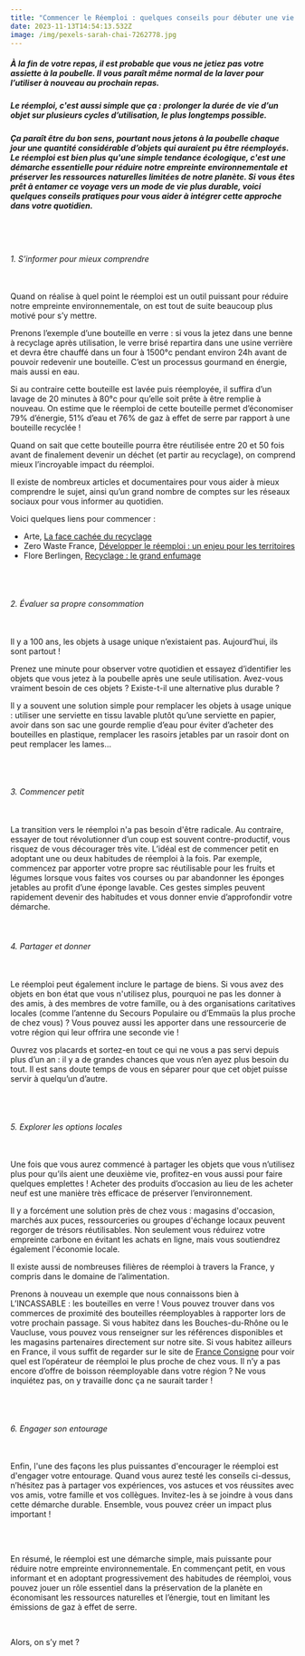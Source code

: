```yaml
---
title: "Commencer le Réemploi : quelques conseils pour débuter une vie plus durable"
date: 2023-11-13T14:54:13.532Z
image: /img/pexels-sarah-chai-7262778.jpg
---
```


##### À la fin de votre repas, il est probable que vous ne jetiez pas votre assiette à la poubelle. Il vous paraît même normal de la laver pour l’utiliser à nouveau au prochain repas.

##### Le réemploi, c'est aussi simple que ça : prolonger la durée de vie d’un objet sur plusieurs cycles d’utilisation, le plus longtemps possible.

##### Ça paraît être du bon sens, pourtant nous jetons à la poubelle chaque jour une quantité considérable d’objets qui auraient pu être réemployés. Le réemploi est bien plus qu'une simple tendance écologique, c'est une démarche essentielle pour réduire notre empreinte environnementale et préserver les ressources naturelles limitées de notre planète. Si vous êtes prêt à entamer ce voyage vers un mode de vie plus durable, voici quelques conseils pratiques pour vous aider à intégrer cette approche dans votre quotidien.

<br/>
<br/>

###### 1. S’informer pour mieux comprendre

<br/>
Quand on réalise à quel point le réemploi est un outil puissant pour réduire notre empreinte environnementale, on est tout de suite beaucoup plus motivé pour s’y mettre.

Prenons l’exemple d’une bouteille en verre : si vous la jetez dans une benne à recyclage après utilisation, le verre brisé repartira dans une usine verrière et devra être chauffé dans un four à 1500°c pendant environ 24h avant de pouvoir redevenir une bouteille. C’est un processus gourmand en énergie, mais aussi en eau.

Si au contraire cette bouteille est lavée puis réemployée, il suffira d’un lavage de 20 minutes à 80°c pour qu’elle soit prête à être remplie à nouveau. On estime que le réemploi de cette bouteille permet d’économiser 79% d’énergie, 51% d’eau et 76% de gaz à effet de serre par rapport à une bouteille recyclée !

Quand on sait que cette bouteille pourra être réutilisée entre 20 et 50 fois avant de finalement devenir un déchet (et partir au recyclage), on comprend mieux l’incroyable impact du réemploi.

Il existe de nombreux articles et documentaires pour vous aider à mieux comprendre le sujet, ainsi qu’un grand nombre de comptes sur les réseaux sociaux pour vous informer au quotidien.

Voici quelques liens pour commencer :

- Arte, [La face cachée du recyclage](https://www.arte.tv/fr/videos/097885-013-A/la-face-cachee-du-recyclage/)
- Zero Waste France, [Développer le réemploi : un enjeu pour les territoires](https://www.zerowastefrance.org/developper-reemploi-enjeu-territoires/)
- Flore Berlingen, [Recyclage : le grand enfumage](https://www.google.com/search?sca_esv=569101513&sxsrf=AM9HkKmZDBPXL5SVzLl1NLWktgh12OUtfQ:1695893925932&q=Recyclage+:+le+grand+enfumage:+Comment+l%27%C3%A9conomie+circulaire+est+devenue+l%27alibi+du+jetable&sa=X&lei=pUkVZcakOIuokdUP9feiuAQ&si=ALGXSlb2cRO0CcHUB7tQIrP1InGxcY_JwTyGQ76Rt02desOagtY874YfB0ROJg0LPHkiAa2XfqHFIeUUBHPq5z1KC40P8aOS87-Mn_R8CfCWhdGrvobqWJodevz0bwe1cEEOOke8fwKz4rBG29DA74hXvbSN6GhnWvEuTTu8hpehbtN2SDPzvIgWogRe_6Vu0Fo4kZWNzwruxFzei_X0eQuzaofofOkjpQrL-uXlwJUp3dllmbLwn6lwlb-WzvbyFolLGucuFP-0Cu5x0J9B30_4NoYmTIzuT3hZ4ba9vhKT-reyH6Gq-vWhKtqoBdVVPREMqSzeVaa1Dr9uQFGZF-7rplx19K2jsro1fjD_hNHKWe8h_az4_yP88-EQT-TIpAsSQG4Q7mJ_4dtgkAF0JkcwbEH9IC5bckhOwSCIr01osBTJIcckwcUF79sqC20CnKK31NZspw5x7oamqJhtwnFjKwcAwnF7s8bNfLvl7Pq8vsXxqfLyvL1qyrEun0RKrOvLjIR8EcuZrplusvUKOQEO39219HnxdrjZGG4UfvtuvbeNheCbCs_Kq-H-QEuHEDg08E3Z7dykKdPmSgOEhyK3mtb8ejapsOOC_cULlIho6vi2mXQ8816OCd_Ys3tfTDC9X3AZ9LljD7_aoSHVCsMukuXH6mmWKm16rIX0pkQVHYbFe6RNmTfvW8cEtT0AFJ0Yf0ik838dNnMEYw38MZOvrxKchQpat9Ny54xZvAwkE5uPowSLEEy4LSkjXfYQxC_WIXDqiGzMmfEHyhpvCvwikCKrtMzkr2Wv5O-OFalu8OA3YOaj7nsq9LopEOzMVOyNElu5hbvdJeSLCjtMZ5_p-qxfBAcoc19AXy5CLaOFCH3Hu8UHrcczYwE8gvEwIAVa0_eCyK5xLrN-6Oa2xVIluQIoqV9Em1Go3DMAY9b1FYNORs-tCjiypxUJnnfXklZ_sCilQUZQHEkeN9YASwcsZ01dOiUGJr4t_oh6QblzAlTENLlDjnsz5RYs0VWGdnCsi3LSST6hB64GdQQ-VrRSvqp03X-x5RWOUVcY81fVvXSXU-D40ec-ord9OhOT-vG2Z0l5LbgmH6VECLMzaqfHVR1OTcbQmUfCfafiTAXfcfo4aAQ1XfxFFjFzou0cotGKexY0PVcGifiPkGI8JKEFH7aqCDGKFtIcOV1Q6UN7iy_8FGCyD7gsTFxk28raKjiCsNVboml6fu3yU5T9D11U_12APAfh97ZS0wKwb5Dufh2fgf6gUjlYIo6V6rPnm1qjvdfxMBAhbflhx3YhhDfzQ0yKS7JWTi4VzbveMuHgK3cGN8ZCuH7PvT7ljxMj5MatZ5baLoooqvFhaUdz0FMvFMrzMXj2MuOuxCeDS-NhxiInRsrX0QGjGQnIEW-BBB-4T630xdRuQPhAQo4GzvdqhMkb4ko-HD3SJCxX30THhS_vo6kZp6dLYoPqQ2uWy3h4PznAcIndCzX3wSx1BBGmEUgBAW16EhG4DY62dNXQQ3xjs8dyHEIhRN8To5nArZ9ltt9XjcjJUjen4cGa-IwD4blgEnCoT9yqHUWbo_nktCqYAAjwgZKuxsYBx-Ii8fKz8obhKnAkfPPzZSi9RG1bu5d-gCaxgSTnrKOqtHAc4LoYAm-IQGYm7UmlzjtGMmDuWPN3l98vO-8gFuouFXNJRcUCjVu5yhLHTpblxdPin3FJ6tbyVVKCpTgydpyChuN7VmOZJAqB9MsCdRPzJhNzrj-QJ33rwZtmAfsPPniRWA87wYOIPwwYDMSj9p82Ob_O1Z0n6a9LGJsUdeR9w9d4c9vGZRm1HS21fxMdV1PIz_tXL5)

<br/>
<br/>

###### 2. Évaluer sa propre consommation

<br/>
Il y a 100 ans, les objets à usage unique n’existaient pas. Aujourd’hui, ils sont partout !

Prenez une minute pour observer votre quotidien et essayez d’identifier les objets que vous jetez à la poubelle après une seule utilisation. Avez-vous vraiment besoin de ces objets ? Existe-t-il une alternative plus durable ?

Il y a souvent une solution simple pour remplacer les objets à usage unique : utiliser une serviette en tissu lavable plutôt qu’une serviette en papier, avoir dans son sac une gourde remplie d’eau pour éviter d’acheter des bouteilles en plastique, remplacer les rasoirs jetables par un rasoir dont on peut remplacer les lames…

<br/>
<br/>

###### 3. Commencer petit

<br/>
La transition vers le réemploi n'a pas besoin d'être radicale. Au contraire, essayer de tout révolutionner d’un coup est souvent contre-productif, vous risquez de vous décourager très vite. L’idéal est de commencer petit en adoptant une ou deux habitudes de réemploi à la fois. Par exemple, commencez par apporter votre propre sac réutilisable pour les fruits et légumes lorsque vous faites vos courses ou par abandonner les éponges jetables au profit d’une éponge lavable. Ces gestes simples peuvent rapidement devenir des habitudes et vous donner envie d’approfondir votre démarche. 
<br/>
<br/>
<br/>

###### 4. Partager et donner

<br/>
Le réemploi peut également inclure le partage de biens. Si vous avez des objets en bon état que vous n'utilisez plus, pourquoi ne pas les donner à des amis, à des membres de votre famille, ou à des organisations caritatives locales (comme l’antenne du Secours Populaire ou d’Emmaüs la plus proche de chez vous) ? Vous pouvez aussi les apporter dans une ressourcerie de votre région qui leur offrira une seconde vie !

Ouvrez vos placards et sortez-en tout ce qui ne vous a pas servi depuis plus d’un an : il y a de grandes chances que vous n’en ayez plus besoin du tout. Il est sans doute temps de vous en séparer pour que cet objet puisse servir à quelqu’un d’autre.

<br/><br/>

###### 5. Explorer les options locales

<br/>
Une fois que vous aurez commencé à partager les objets que vous n’utilisez plus pour qu’ils aient une deuxième vie, profitez-en vous aussi pour faire quelques emplettes ! Acheter des produits d’occasion au lieu de les acheter neuf est une manière très efficace de préserver l’environnement.

Il y a forcément une solution près de chez vous : magasins d'occasion, marchés aux puces, ressourceries ou groupes d'échange locaux peuvent regorger de trésors réutilisables. Non seulement vous réduirez votre empreinte carbone en évitant les achats en ligne, mais vous soutiendrez également l'économie locale.

Il existe aussi de nombreuses filières de réemploi à travers la France, y compris dans le domaine de l’alimentation.

Prenons à nouveau un exemple que nous connaissons bien à L’INCASSABLE : les bouteilles en verre ! Vous pouvez trouver dans vos commerces de proximité des bouteilles réemployables à rapporter lors de votre prochain passage. Si vous habitez dans les Bouches-du-Rhône ou le Vaucluse, vous pouvez vous renseigner sur les références disponibles et les magasins partenaires directement sur notre site. Si vous habitez ailleurs en France, il vous suffit de regarder sur le site de [France Consigne](https://franceconsigne.fr/) pour voir quel est l’opérateur de réemploi le plus proche de chez vous. Il n’y a pas encore d’offre de boisson réemployable dans votre région ? Ne vous inquiétez pas, on y travaille donc ça ne saurait tarder !

<br/><br/>

###### 6. Engager son entourage

<br/>
Enfin, l'une des façons les plus puissantes d'encourager le réemploi est d'engager votre entourage. Quand vous aurez testé les conseils ci-dessus, n’hésitez pas à partager vos expériences, vos astuces et vos réussites avec vos amis, votre famille et vos collègues. Invitez-les à se joindre à vous dans cette démarche durable. Ensemble, vous pouvez créer un impact plus important !

<br/><br/>

En résumé, le réemploi est une démarche simple, mais puissante pour réduire notre empreinte environnementale. En commençant petit, en vous informant et en adoptant progressivement des habitudes de réemploi, vous pouvez jouer un rôle essentiel dans la préservation de la planète en économisant les ressources naturelles et l’énergie, tout en limitant les émissions de gaz à effet de serre.

<br/>

Alors, on s’y met ?
